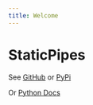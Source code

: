 ```yaml
---
title: Welcome
---
```



# StaticPipes

See [GitHub](https://github.com/StaticPipes/StaticPipes) or [PyPi](https://pypi.org/project/staticpipes/)

Or [Python Docs](/reference/staticpipes.html)

